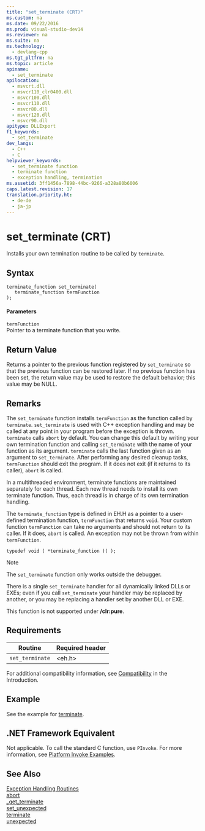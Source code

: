 ```yaml
---
title: "set_terminate (CRT)"
ms.custom: na
ms.date: 09/22/2016
ms.prod: visual-studio-dev14
ms.reviewer: na
ms.suite: na
ms.technology: 
  - devlang-cpp
ms.tgt_pltfrm: na
ms.topic: article
apiname: 
  - set_terminate
apilocation: 
  - msvcrt.dll
  - msvcr110_clr0400.dll
  - msvcr100.dll
  - msvcr110.dll
  - msvcr80.dll
  - msvcr120.dll
  - msvcr90.dll
apitype: DLLExport
f1_keywords: 
  - set_terminate
dev_langs: 
  - C++
  - C
helpviewer_keywords: 
  - set_terminate function
  - terminate function
  - exception handling, termination
ms.assetid: 3ff1456a-7898-44bc-9266-a328a80b6006
caps.latest.revision: 17
translation.priority.ht: 
  - de-de
  - ja-jp
---
```

# set_terminate (CRT)
Installs your own termination routine to be called by `terminate`.  
  
## Syntax  
  
```  
terminate_function set_terminate(  
   terminate_function termFunction  
);  
```  
  
#### Parameters  
 `termFunction`  
 Pointer to a terminate function that you write.  
  
## Return Value  
 Returns a pointer to the previous function registered by `set_terminate` so that the previous function can be restored later. If no previous function has been set, the return value may be used to restore the default behavior; this value may be NULL.  
  
## Remarks  
 The `set_terminate` function installs `termFunction` as the function called by `terminate`. `set_terminate` is used with C++ exception handling and may be called at any point in your program before the exception is thrown. `terminate` calls `abort` by default. You can change this default by writing your own termination function and calling `set_terminate` with the name of your function as its argument. `terminate` calls the last function given as an argument to `set_terminate`. After performing any desired cleanup tasks, `termFunction` should exit the program. If it does not exit (if it returns to its caller), `abort` is called.  
  
 In a multithreaded environment, terminate functions are maintained separately for each thread. Each new thread needs to install its own terminate function. Thus, each thread is in charge of its own termination handling.  
  
 The `terminate_function` type is defined in EH.H as a pointer to a user-defined termination function, `termFunction` that returns `void`. Your custom function `termFunction` can take no arguments and should not return to its caller. If it does, `abort` is called. An exception may not be thrown from within `termFunction`.  
  
```  
typedef void ( *terminate_function )( );  
```  
  
> [!NOTE]
>  The `set_terminate` function only works outside the debugger.  
  
 There is a single `set_terminate` handler for all dynamically linked DLLs or EXEs; even if you call `set_terminate` your handler may be replaced by another, or you may be replacing a handler set by another DLL or EXE.  
  
 This function is not supported under **/clr:pure**.  
  
## Requirements  
  
|Routine|Required header|  
|-------------|---------------------|  
|`set_terminate`|<eh.h>|  
  
 For additional compatibility information, see [Compatibility](../vs140/compatibility.md) in the Introduction.  
  
## Example  
 See the example for [terminate](../vs140/terminate--crt-.md).  
  
## .NET Framework Equivalent  
 Not applicable. To call the standard C function, use `PInvoke`. For more information, see [Platform Invoke Examples](assetId:///15926806-f0b7-487e-93a6-4e9367ec689f).  
  
## See Also  
 [Exception Handling Routines](../vs140/exception-handling-routines.md)   
 [abort](../vs140/abort.md)   
 [_get_terminate](../vs140/_get_terminate.md)   
 [set_unexpected](../vs140/set_unexpected--crt-.md)   
 [terminate](../vs140/terminate--crt-.md)   
 [unexpected](../vs140/unexpected--crt-.md)
